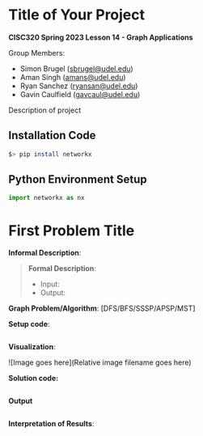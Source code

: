 # Title of Your Project

**CISC320 Spring 2023 Lesson 14 - Graph Applications**

Group Members:
* Simon Brugel (sbrugel@udel.edu)
* Aman Singh (amans@udel.edu)
* Ryan Sanchez (ryansan@udel.edu)
* Gavin Caulfield (gavcaul@udel.edu)

Description of project

## Installation Code

```sh
$> pip install networkx
```

## Python Environment Setup

```python
import networkx as nx
```

# First Problem Title

**Informal Description**: 

> **Formal Description**:
>  * Input:
>  * Output:

**Graph Problem/Algorithm**: [DFS/BFS/SSSP/APSP/MST]


**Setup code**:

```python
```

**Visualization**:

![Image goes here](Relative image filename goes here)

**Solution code:**

```python
```

**Output**

```
```

**Interpretation of Results**:

